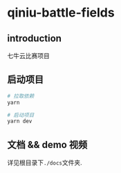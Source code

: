 # qiniu-battle-fields

## introduction

七牛云比赛项目

## 启动项目

```bash
# 拉取依赖
yarn

# 启动项目
yarn dev

```

## 文档 && demo 视频

详见根目录下`./docs`文件夹.
